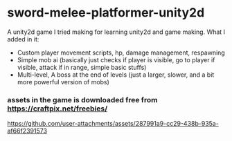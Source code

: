 # sword-melee-platformer-unity2d
A unity2d game I tried making for learning unity2d and game making. What I added in it:
-	Custom player movement scripts, hp, damage management, respawning
-	Simple mob ai (basically just checks if player is visible, go to player if visible, attack if in range, simple basic stuffs)
-	Multi-level, A boss at the end of levels (just a larger, slower, and a bit more powerful version of mobs)




### assets in the game is downloaded free from https://craftpix.net/freebies/


https://github.com/user-attachments/assets/287991a9-cc29-438b-935a-af66f2391573

